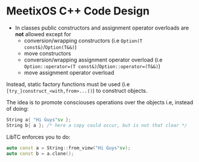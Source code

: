 # MeetixOS C++ Code Design

* In classes public constructors and assignment operator overloads are **not** allowed except for
  * conversion/wrapping constructors (i.e ```Option(T const&)```/```Option(T&&)```)
  * move constructors
  * conversion/wrapping assignment operator overload (i.e ```Option::operator=(T const&)```/```Option::operator=(T&&)```)
  * move assignment operator overload

Instead, static factory functions must be used (i.e ```[try_]construct_<with,from>...()```) to construct objects.

The idea is to promote consciouses operations over the objects i.e, instead of doing:

```c++
String a{ "Hi Guys"sv };
String b{ a }; /* here a copy could occur, but is not that clear */
```

LibTC enforces you to do:

```c++
auto const a = String::from_view("Hi Guys"sv);
auto const b = a.clone();
```